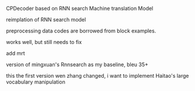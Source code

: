 CPDecoder based on RNN search Machine translation Model

reimplation of RNN search model

preprocessing data codes are borrowed from block examples.

works well, but still needs to fix

add mrt


version of mingxuan's Rnnsearch as my baseline, bleu 35+




this the first version wen zhang changed, i want to implement Haitao's large vocabulary manipulation

